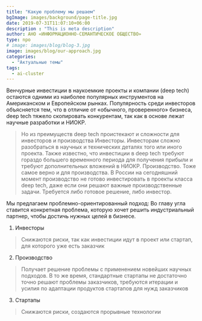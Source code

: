```yaml
---
title: "Какую проблему мы решаем"
bgImage: images/background/page-title.jpg
date: 2019-07-31T11:07:10+06:00
description : "This is meta description"
author: АНО «ИНФОРМАЦИОННО-СЕМАНТИЧЕСКОЕ ОБЩЕСТВО»
type: npo
# image: images/blog/blog-3.jpg
image: images/blog/our-approach.jpg
categories: 
  - "Актуальные темы"
tags:
  - ai-cluster
---
```


Венчурные инвестиции в наукоемкие проекты и компании (deep tech) остаются одними из наиболее популярных инструментов на Американском и Европейском рынках.
Популярность среди инвесторов объясняется тем, что в отличие от «обычного, проверенного» бизнеса,  deep tech тяжело скопировать конкурентам, так как в основе лежат научные разработки и НИОКР.

>Но из преимуществ deep tech проистекают и сложности для инвесторов и производства
>Инвесторы. Инвесторам сложно разобраться в научных и технических деталях того или иного проекта. Также известно, что инвестиции в deep tech требуют гораздо большего временного периода для получения прибыли и требуют дополнительных вложений в НИОКР.
>Производство. Тоже самое верно и для производства. В России на сегодняшний момент производство не готово инвестировать в проекты класса deep tech, даже если они решают важные производственные задачи. Требуется либо готовое решение, либо инвестор.

Мы предлагаем проблемно-ориентированный подход: Во главу угла ставится конкретная проблема, которую хочет решить индустриальный партнер, чтобы достичь нужных целей в бизнесе. 

1. Инвесторы

>Снижаются риски, так как инвестиции идут в проект или стартап, для которого уже есть заказчик

2. Производство

>Получает решение проблемы с применением новейших научных подходов. В то же время, стандартные стартапы не достаточно точно решают проблемы заказчиков, требуются итерации и усилия по адаптации продуктов стартапов для нужд заказчиков

3. Стартапы

>Снижаются риски, создаются прорывные технологии

